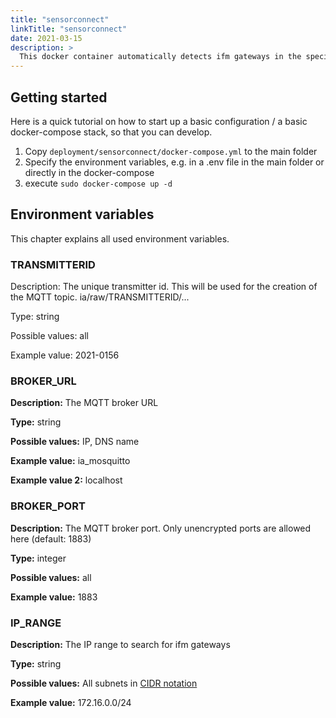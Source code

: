 ```yaml
---
title: "sensorconnect"
linkTitle: "sensorconnect"
date: 2021-03-15
description: >
  This docker container automatically detects ifm gateways in the specified network and reads their sensor values in the highest possible data frequency. The MQTT output is specified in [the MQTT documentation](../../../concepts/mqtt/)
---
```


## Getting started

Here is a quick tutorial on how to start up a basic configuration / a basic docker-compose stack, so that you can develop.

1. Copy `deployment/sensorconnect/docker-compose.yml` to the main folder
2. Specify the environment variables, e.g. in a .env file in the main folder or directly in the docker-compose
3. execute `sudo docker-compose up -d`

## Environment variables

This chapter explains all used environment variables.

### TRANSMITTERID

Description: The unique transmitter id. This will be used for the creation of the MQTT topic. ia/raw/TRANSMITTERID/...

Type: string

Possible values: all

Example value: 2021-0156

### BROKER_URL

**Description:** The MQTT broker URL

**Type:** string

**Possible values:** IP, DNS name

**Example value:** ia_mosquitto

**Example value 2:** localhost

### BROKER_PORT

**Description:** The MQTT broker port. Only unencrypted ports are allowed here (default: 1883)

**Type:** integer

**Possible values:** all

**Example value:** 1883

### IP_RANGE

**Description:** The IP range to search for ifm gateways

**Type:** string

**Possible values:** All subnets in [CIDR notation](https://en.wikipedia.org/wiki/Classless_Inter-Domain_Routing)

**Example value:** 172.16.0.0/24
